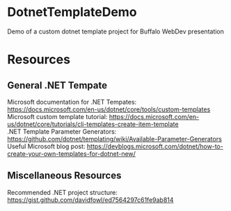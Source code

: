 # DotnetTemplateDemo
Demo of a custom dotnet template project for Buffalo WebDev presentation  

# Resources
## General .NET Tempate
Microsoft documentation for .NET Tempates: https://docs.microsoft.com/en-us/dotnet/core/tools/custom-templates  
Microsoft custom template tutorial: https://docs.microsoft.com/en-us/dotnet/core/tutorials/cli-templates-create-item-template  
.NET Template Parameter Generators: https://github.com/dotnet/templating/wiki/Available-Parameter-Generators  
Useful Microsoft blog post: https://devblogs.microsoft.com/dotnet/how-to-create-your-own-templates-for-dotnet-new/  

## Miscellaneous Resources
Recommended .NET project structure: https://gist.github.com/davidfowl/ed7564297c61fe9ab814  